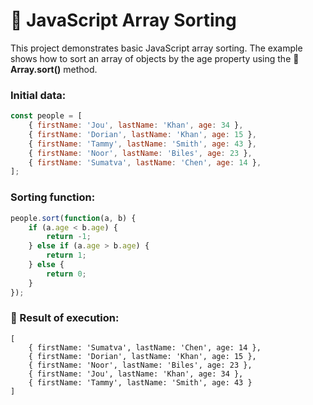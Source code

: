 # :bell: JavaScript Array Sorting


This project demonstrates basic JavaScript array sorting. The example shows how to sort an array of objects by the age property using the :orange_book: **Array.sort()** method.

### Initial data:
```javascript
const people = [
    { firstName: 'Jou', lastName: 'Khan', age: 34 },
    { firstName: 'Dorian', lastName: 'Khan', age: 15 },
    { firstName: 'Tammy', lastName: 'Smith', age: 43 },
    { firstName: 'Noor', lastName: 'Biles', age: 23 },
    { firstName: 'Sumatva', lastName: 'Chen', age: 14 },
];
```

### Sorting function:

```javascript
people.sort(function(a, b) {
    if (a.age < b.age) {
        return -1;    
    } else if (a.age > b.age) {
        return 1;     
    } else {
        return 0;     
    }
});
```
### :bust_in_silhouette: Result of execution:
```
[
    { firstName: 'Sumatva', lastName: 'Chen', age: 14 },     
    { firstName: 'Dorian', lastName: 'Khan', age: 15 },
    { firstName: 'Noor', lastName: 'Biles', age: 23 },
    { firstName: 'Jou', lastName: 'Khan', age: 34 },
    { firstName: 'Tammy', lastName: 'Smith', age: 43 }     
]
